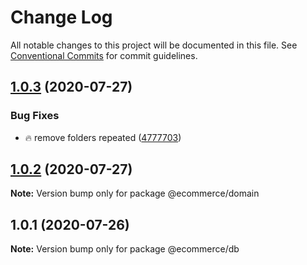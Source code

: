 # Change Log

All notable changes to this project will be documented in this file.
See [Conventional Commits](https://conventionalcommits.org) for commit guidelines.

## [1.0.3](https://github.com/carlosazaustre/ecommerce-serverless/compare/v1.0.2...v1.0.3) (2020-07-27)


### Bug Fixes

* :fire: remove folders repeated ([4777703](https://github.com/carlosazaustre/ecommerce-serverless/commit/477770300fa8261e9b66adf7086f5046eddd1692))





## [1.0.2](https://github.com/carlosazaustre/ecommerce-serverless/compare/v1.0.1...v1.0.2) (2020-07-27)

**Note:** Version bump only for package @ecommerce/domain





## 1.0.1 (2020-07-26)

**Note:** Version bump only for package @ecommerce/db
